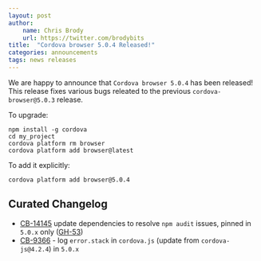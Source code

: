 ```yaml
---
layout: post
author:
    name: Chris Brody
    url: https://twitter.com/brodybits
title:  "Cordova browser 5.0.4 Released!"
categories: announcements
tags: news releases
---
```


We are happy to announce that `Cordova browser 5.0.4` has been released! This release fixes various bugs releated to the previous `cordova-browser@5.0.3` release.

To upgrade:

    npm install -g cordova
    cd my_project
    cordova platform rm browser
    cordova platform add browser@latest

To add it explicitly:

    cordova platform add browser@5.0.4

<!--more-->

## Curated Changelog

* [CB-14145](https://issues.apache.org/jira/browse/CB-14145) update dependencies to resolve `npm audit` issues, pinned in `5.0.x` only ([GH-53](https://github.com/apache/cordova-browser/pull/53))
* [CB-9366](https://issues.apache.org/jira/browse/CB-9366) - log `error.stack` in `cordova.js` (update from `cordova-js@4.2.4`) in `5.0.x`
